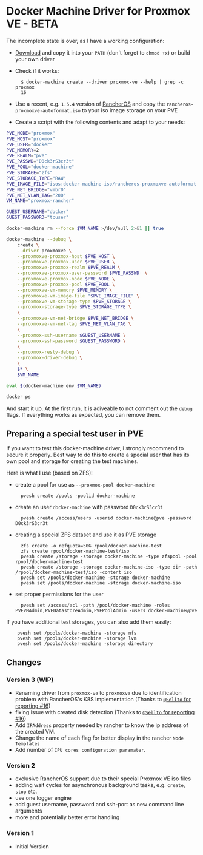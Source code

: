 # Docker Machine Driver for Proxmox VE - BETA

The incomplete state is over, as I have a working configuration:

* [Download](https://github.com/lnxbil/docker-machine-driver-proxmox-ve/releases/tag/v2) and copy it into your `PATH` (don't forget to `chmod +x`) or build your own driver
* Check if it works:

        $ docker-machine create --driver proxmox-ve --help | grep -c proxmox
        16

* Use a recent, e.g. `1.5.4` version of [RancherOS](https://github.com/rancher/os/releases) and copy the
  `rancheros-proxmoxve-autoformat.iso` to your iso image storage on your PVE
* Create a script with the following contents and adapt to your needs:

```sh
PVE_NODE="proxmox"
PVE_HOST="proxmox"
PVE_USER="docker"
PVE_MEMORY=2
PVE_REALM="pve"
PVE_PASSWD="D0ck3rS3cr3t"
PVE_POOL="docker-machine"
PVE_STORAGE="zfs"
PVE_STORAGE_TYPE="RAW"
PVE_IMAGE_FILE="isos:docker-machine-iso/rancheros-proxmoxve-autoformat.iso"
PVE_NET_BRIDGE="vmbr0"
PVE_NET_VLAN_TAG="200"
VM_NAME="proxmox-rancher"

GUEST_USERNAME="docker"
GUEST_PASSWORD="tcuser"

docker-machine rm --force $VM_NAME >/dev/null 2>&1 || true

docker-machine --debug \
    create \
    --driver proxmoxve \
    --proxmoxve-proxmox-host $PVE_HOST \
    --proxmoxve-proxmox-user $PVE_USER \
    --proxmoxve-proxmox-realm $PVE_REALM \
    --proxmoxve-proxmox-user-password $PVE_PASSWD  \
    --proxmoxve-proxmox-node $PVE_NODE \
    --proxmoxve-proxmox-pool $PVE_POOL \
    --proxmoxve-vm-memory $PVE_MEMORY \
    --proxmoxve-vm-image-file "$PVE_IMAGE_FILE" \
    --proxmoxve-vm-storage-type $PVE_STORAGE \
    --proxmox-storage-type $PVE_STORAGE_TYPE \
    \
    --proxmoxve-vm-net-bridge $PVE_NET_BRIDGE \
    --proxmoxve-vm-net-tag $PVE_NET_VLAN_TAG \
    \
    --proxmox-ssh-username $GUEST_USERNAME \
    --proxmox-ssh-password $GUEST_PASSWORD \
    \
    --proxmox-resty-debug \
    --proxmox-driver-debug \
    \
    $* \
    $VM_NAME

eval $(docker-machine env $VM_NAME)

docker ps
```

And start it up. At the first run, it is adiveable to not comment out the `debug` flags. If everything works as expected, you can remove them.

## Preparing a special test user in PVE

If you want to test this docker-machine driver, i strongly recommend to secure it properly.
Best way to do this to create a special user that has its own pool and storage for creating
the test machines.

Here is what I use (based on ZFS):

* create a pool for use as `--proxmox-pool docker-machine`

        pvesh create /pools -poolid docker-machine

* create an user `docker-machine` with password `D0ck3rS3cr3t`

        pvesh create /access/users -userid docker-machine@pve -password D0ck3rS3cr3t

* creating a special ZFS dataset and use it as PVE storage

        zfs create -o refquota=50G rpool/docker-machine-test
        zfs create rpool/docker-machine-test/iso
        pvesh create /storage -storage docker-machine -type zfspool -pool rpool/docker-machine-test
        pvesh create /storage -storage docker-machine-iso -type dir -path /rpool/docker-machine-test/iso -content iso
        pvesh set /pools/docker-machine -storage docker-machine
        pvesh set /pools/docker-machine -storage docker-machine-iso

* set proper permissions for the user

        pvesh set /access/acl -path /pool/docker-machine -roles PVEVMAdmin,PVEDatastoreAdmin,PVEPoolAdmin -users docker-machine@pve

If you have additional test storages, you can also add them easily:

        pvesh set /pools/docker-machine -storage nfs
        pvesh set /pools/docker-machine -storage lvm
        pvesh set /pools/docker-machine -storage directory


## Changes

### Version 3 (WIP)

* Renaming driver from `proxmox-ve` to `proxmoxve` due to identification problem with RancherOS's K8S implementation (Thanks to [`@Sellto` for reporting #16](https://github.com/lnxbil/docker-machine-driver-proxmox-ve/issues/16))
* fixing issue with created disk detection (Thanks to [`@Sellto` for reporting #16](https://github.com/lnxbil/docker-machine-driver-proxmox-ve/issues/16))
* Add `IPAddress` property needed by rancher to know the ip address of the created VM.
* Change the name of each flag for better display in the rancher `Node Templates`
* Add number of `CPU cores configuration paramater`.

### Version 2

* exclusive RancherOS support due to their special Proxmox VE iso files
* adding wait cycles for asynchronous background tasks, e.g.  `create`, `stop` etc.
* use one logger engine
* add guest username, password and ssh-port as new command line arguments
* more and potentially better error handling

### Version 1

* Initial Version
